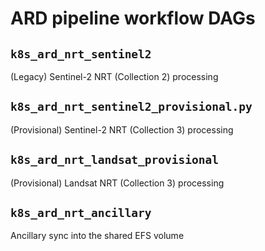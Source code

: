 # ARD pipeline workflow DAGs

## `k8s_ard_nrt_sentinel2`
(Legacy) Sentinel-2 NRT (Collection 2) processing

## `k8s_ard_nrt_sentinel2_provisional.py`
(Provisional) Sentinel-2 NRT (Collection 3) processing

## `k8s_ard_nrt_landsat_provisional`
(Provisional) Landsat NRT (Collection 3) processing

## `k8s_ard_nrt_ancillary`
Ancillary sync into the shared EFS volume
